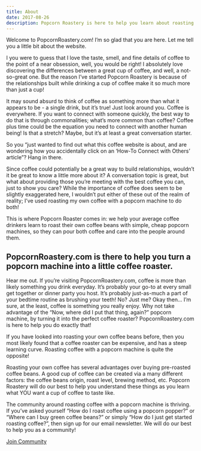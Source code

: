 ```yaml
---
title: About
date: 2017-08-26
description: Popcorn Roastery is here to help you learn about roasting coffee with popcorn machines, but there's a little more to it than that.
---
```


Welcome to PopcornRoastery.com! I’m so glad that you are here. Let me tell you a little bit about the website.

I you were to guess that I love the taste, smell, and fine details of coffee to the point of a near obsession, well, you would be right! I absolutely love discovering the differences between a great cup of coffee, and well, a not-so-great one. But the reason I’ve started Popcorn Roastery is because of the relationships built while drinking a cup of coffee make it so much more than just a cup!

It may sound absurd to think of coffee as something more than what it appears to be - a single drink, but it’s true! Just look around you. Coffee is everywhere. If you want to connect with someone quickly, the best way to do that is through commonalities; what’s more common than coffee? Coffee plus time could be the equation you need to connect with another human being!
Is that a stretch? Maybe, but it’s at least a great conversation starter.

So you “just wanted to find out what this coffee website is about, and are wondering how you accidentally click on an ‘How-To Connect with Others’ article”? Hang in there. 

Since coffee could potentially be a great way to build relationships, wouldn’t it be great to know a little more about it? A conversation topic is great, but what about providing those you’re meeting with the best coffee you can, just to show you care? While the importance of coffee does seem to be slightly exaggerated here, I wouldn’t put either of these out of the realm of reality; I’ve used roasting my own coffee with a popcorn machine to do both! 

This is where Popcorn Roaster comes in: we help your average coffee drinkers learn to roast their own coffee beans with simple, cheap popcorn machines, so they can pour both coffee and care into the people around them.

## PopcornRoastery.com is there to help you turn a popcorn machine into a little coffee roaster.

Hear me out. If you’re visiting PopcornRoastery.com, coffee is more than likely something you drink everyday. It’s probably your go-to at every small get together or dinner party you host. It’s probably just-as-much a part of your bedtime routine as brushing your teeth! No? Just me? Okay then… I’m sure, at the least, coffee is something you really enjoy. Why not take advantage of the “Now, where did I put that thing, again?” popcorn machine, by turning it into the perfect coffee roaster? PopcornRoastery.com is here to help you do exactly that!

If you have looked into roasting your own coffee beans before, then you most likely found that a coffee roaster can be expensive, and has a steep learning curve. Roasting coffee with a popcorn machine is quite the opposite!

Roasting your own coffee has several advantages over buying pre-roasted coffee beans. A good cup of coffee can be created via a many different factors: the coffee beans origin, roast level, brewing method, etc. Popcorn Roastery will do our best to help you understand these things as you learn what YOU want a cup of coffee to taste like. 

The community around roasting coffee with a popcorn machine is thriving. If you’ve asked yourself “How do I roast coffee using a popcorn popper?” or “Where can I buy green coffee beans?” or simply “How do I just get started roasting coffee?”, then sign up for our email newsletter. We will do our best to help you as a community!

<div class="container-fluid">
    <div class="row">
        <div class="col text-center">
            <a class="btn btn-primary" href="/">Join Community</a>
        </div>
    </div>
</div>
